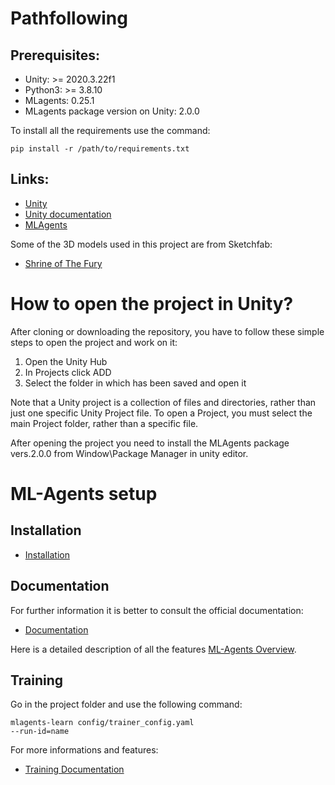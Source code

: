 # Pathfollowing

## Prerequisites:

* Unity: >= 2020.3.22f1
* Python3: >= 3.8.10
* MLagents: 0.25.1 
* MLagents package version on Unity: 2.0.0

To install all the requirements use the command:

<code>pip install -r /path/to/requirements.txt</code>

## Links:

* [Unity](https://unity.com/download)
* [Unity documentation](https://docs.unity3d.com/Manual/index.html)
* [MLAgents](https://github.com/Unity-Technologies/ml-agents)

Some of the 3D models used in this project are from Sketchfab:

* [Shrine of The Fury](https://sketchfab.com/3d-models/chevrolet-corvette-1980-different-colours-7e428bdb3ab54b4e9ac610e545fd9d03)

# How to open the project in Unity?

After cloning or downloading the repository, you have to follow these simple steps to open the project and work on it:

1. Open the Unity Hub 
2. In Projects click ADD 
3. Select the folder in which has been saved and open it

Note that a Unity project is a collection of files and directories, rather than just one specific Unity Project file. To open a Project, you must select the main Project folder, rather than a specific file.

After opening the project you need to install the MLAgents package vers.2.0.0 from Window\Package Manager in unity editor.

# ML-Agents setup

## Installation

* [Installation](https://github.com/Unity-Technologies/ml-agents/blob/release_18_docs/docs/Installation.md)

## Documentation

For further information it is better to consult the official documentation:
* [Documentation](https://github.com/Unity-Technologies/ml-agents/blob/release_18_docs/docs/Readme.md) 

Here is a detailed description of all the features [ML-Agents Overview](https://github.com/Unity-Technologies/ml-agents/blob/main/docs/ML-Agents-Overview.md). 


## Training 

Go in the project folder and use the following command:

<code>mlagents-learn config/trainer_config.yaml --run-id=name</code>

For more informations and features:
* [Training Documentation](https://github.com/Unity-Technologies/ml-agents/blob/release_18_docs/docs/Training-ML-Agents.md)
